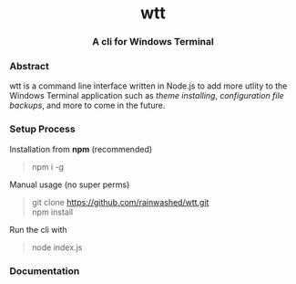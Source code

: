 <h1 align="center">wtt</h1>
<h3 align="center">A cli for Windows Terminal</h3>

### Abstract
wtt is a command line interface written in Node.js to add more utlity to the Windows Terminal application such as *theme installing*, *configuration file backups*, and more to come in the future.

### Setup Process
Installation from **npm** (recommended)
> npm i -g 

Manual usage (no super perms)
> git clone https://github.com/rainwashed/wtt.git \
> npm install

Run the cli with
> node index.js

### Documentation
